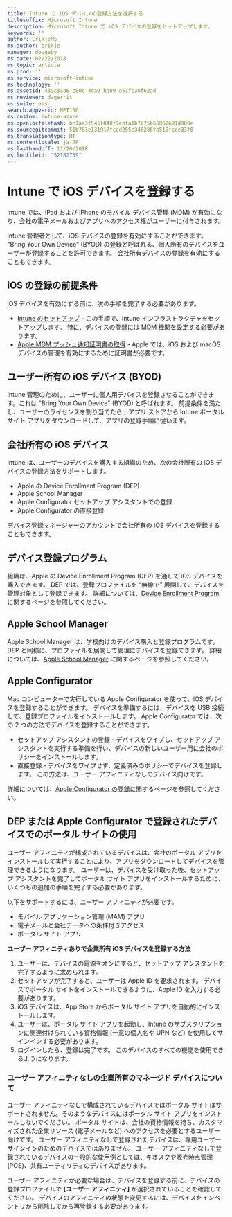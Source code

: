 ```yaml
---
title: Intune で iOS デバイスの登録方法を選択する
titlesuffix: Microsoft Intune
description: Microsoft Intune で iOS デバイスの登録をセットアップします。
keywords: ''
author: ErikjeMS
ms.author: erikje
manager: dougeby
ms.date: 02/22/2018
ms.topic: article
ms.prod: ''
ms.service: microsoft-intune
ms.technology: ''
ms.assetid: 439c33a6-e80c-4da9-ba09-a51fc36f62ad
ms.reviewer: dagerrit
ms.suite: ems
search.appverid: MET150
ms.custom: intune-azure
ms.openlocfilehash: bc1ae3f545f840f9ebfa1b7b75b56862691d900e
ms.sourcegitcommit: 51b763e131917fccd255c346286fa515fcee33f0
ms.translationtype: HT
ms.contentlocale: ja-JP
ms.lasthandoff: 11/20/2018
ms.locfileid: "52182739"
---
```

# <a name="enroll-ios-devices-in-intune"></a>Intune で iOS デバイスを登録する

Intune では、iPad および iPhone のモバイル デバイス管理 (MDM) が有効になり、会社の電子メールおよびアプリへのアクセス権がユーザーに付与されます。

Intune 管理者として、iOS デバイスの登録を有効にすることができます。 "Bring Your Own Device" (BYOD) の登録と呼ばれる、個人所有のデバイスをユーザーが登録することを許可できます。 会社所有デバイスの登録を有効にすることもできます。

## <a name="prerequisites-for-ios-enrollment"></a>iOS の登録の前提条件
iOS デバイスを有効にする前に、次の手順を完了する必要があります。
- [Intune のセットアップ](setup-steps.md) - この手順で、Intune インフラストラクチャをセットアップします。 特に、デバイスの登録には [MDM 機関を設定する](mdm-authority-set.md)必要があります。
- [Apple MDM プッシュ通知証明書の取得](apple-mdm-push-certificate-get.md) - Apple では、iOS および macOS デバイスの管理を有効にするために証明書が必要です。

## <a name="user-owned-ios-devices-byod"></a>ユーザー所有の iOS デバイス (BYOD)

Intune 管理のために、ユーザーに個人用デバイスを登録させることができます。これは "Bring Your Own Device" (BYOD) と呼ばれます。 前提条件を満たし、ユーザーのライセンスを割り当てたら、アプリ ストアから Intune ポータル サイト アプリをダウンロードして、アプリの登録手順に従います。

## <a name="company-owned-ios-devices"></a>会社所有の iOS デバイス
Intune は、ユーザーのデバイスを購入する組織のため、次の会社所有の iOS デバイスの登録方法をサポートします。

- Apple の Device Enrollment Program (DEP)
- Apple School Manager
- Apple Configurator セットアップ アシスタントでの登録
- Apple Configurator の直接登録

[デバイス登録マネージャー](device-enrollment-manager-enroll.md)のアカウントで会社所有の iOS デバイスを登録することもできます。

## <a name="device-enrollment-program"></a>デバイス登録プログラム
組織は、Apple の Device Enrollment Program (DEP) を通して iOS デバイスを購入できます。 DEP では、登録プロファイルを “無線で” 展開して、デバイスを管理対象として登録できます。 詳細については、[Device Enrollment Program](device-enrollment-program-enroll-ios.md) に関するページを参照してください。

## <a name="apple-school-manager"></a>Apple School Manager
Apple School Manager は、学校向けのデバイス購入と登録プログラムです。 DEP と同様に、プロファイルを展開して管理にデバイスを登録できます。 詳細については、[Apple School Manager](apple-school-manager-set-up-ios.md) に関するページを参照してください。

## <a name="apple-configurator"></a>Apple Configurator
Mac コンピューターで実行している Apple Configurator を使って、iOS デバイスを登録することができます。 デバイスを準備するには、デバイスを USB 接続して、登録プロファイルをインストールします。 Apple Configurator では、次の 2 つの方法でデバイスを登録することができます。
- セットアップ アシスタントの登録 - デバイスをワイプし、セットアップ アシスタントを実行する準備を行い、デバイスの新しいユーザー用に会社のポリシーをインストールします。
- 直接登録 - デバイスをワイプせず、定義済みのポリシーでデバイスを登録します。 この方法は、ユーザー アフィニティなしのデバイス向けです。

詳細については、[Apple Configurator の登録](apple-configurator-setup-assistant-enroll-ios.md)に関するページを参照してください。

## <a name="use-the-company-portal-on-dep-enrolled-or-apple-configurator-enrolled-devices"></a>DEP または Apple Configurator で登録されたデバイスでのポータル サイトの使用

ユーザー アフィニティが構成されているデバイスは、会社のポータル アプリをインストールして実行することにより、アプリをダウンロードしてデバイスを管理できるようになります。 ユーザーは、デバイスを受け取った後、セットアップ アシスタントを完了してポータル サイト アプリをインストールするために、いくつもの追加の手順を完了する必要があります。

以下をサポートするには、ユーザー アフィニティが必要です。
  - モバイル アプリケーション管理 (MAM) アプリ
  - 電子メールと会社データへの条件付きアクセス
  - ポータル サイト アプリ

**ユーザー アフィニティありで企業所有 iOS デバイスを登録する方法**
1. ユーザーは、デバイスの電源をオンにすると、セットアップ アシスタントを完了するように求められます。 
2. セットアップが完了すると、ユーザーは Apple ID を要求されます。 デバイスでポータル サイトをインストールできるように、Apple ID を入力する必要があります。 
3. iOS デバイスは、App Store からポータル サイト アプリを自動的にインストールします。
4. ユーザーは、ポータル サイト アプリを起動し、Intune のサブスクリプションに関連付けられている資格情報 (一意の個人名や UPN など) を使用してサインインする必要があります。 
5. ログインしたら、登録は完了です。 このデバイスのすべての機能を使用できるようになります。

### <a name="about-corporate-owned-managed-devices-with-no-user-affinity"></a>ユーザー アフィニティなしの企業所有のマネージド デバイスについて

ユーザー アフィニティなしで構成されているデバイスではポータル サイトはサポートされません。そのようなデバイスにはポータル サイト アプリをインストールしないでください。 ポータル サイトは、会社の資格情報を持ち、カスタマイズされた企業リソース (電子メールなど) へのアクセスを必要とするユーザー向けです。 ユーザー アフィニティなしで登録されたデバイスは、専用ユーザー サインインのためのデバイスではありません。 ユーザー アフィニティなしで登録されているデバイスの一般的な使用例としては、キオスクや販売時点管理 (POS)、共有ユーティリティのデバイスがあります。

ユーザー アフィニティが必要な場合は、デバイスを登録する前に、デバイスの登録プロファイルで **[ユーザー アフィニティ]** が選択されていることを確認してください。 デバイスのアフィニティの状態を変更するには、デバイスをインベントリから削除してから再登録する必要があります。

